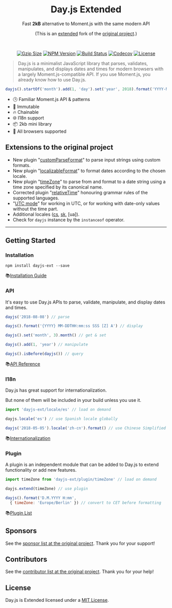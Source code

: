 <h1 align="center">Day.js Extended</h1>

<p align="center">Fast <b>2kB</b> alternative to Moment.js with the same modern API</p>
<p align="center">(This is an <a href="#extensions-to-the-original-project">extended</a> fork of the <a href="https://github.com/iamkun/dayjs">original project</a>.)</p>
<br>
<p align="center">
    <a href="https://unpkg.com/dayjs-ext/dayjs.min.js"><img
       src="http://img.badgesize.io/https://unpkg.com/dayjs-ext/dayjs.min.js?compression=gzip&style=flat-square"
       alt="Gzip Size"></a>
    <a href="https://www.npmjs.com/package/dayjs-ext"><img
       src="https://img.shields.io/npm/v/dayjs-ext.svg?style=flat-square&colorB=51C838"
       alt="NPM Version"></a>
    <a href="https://travis-ci.org/prantlf/dayjs"><img
       src="https://img.shields.io/travis/prantlf/dayjs/master.svg?style=flat-square" alt="Build Status"></a>
    <a href="https://codecov.io/gh/prantlf/dayjs"><img
       src="https://img.shields.io/codecov/c/github/prantlf/dayjs/master.svg?style=flat-square" alt="Codecov"></a>
    <a href="https://github.com/prantlf/dayjs/blob/master/LICENSE"><img
       src="https://img.shields.io/badge/license-MIT-brightgreen.svg?style=flat-square" alt="License"></a>
</p>

> Day.js is a minimalist JavaScript library that parses, validates, manipulates, and displays dates and times for modern browsers with a largely Moment.js-compatible API. If you use Moment.js, you already know how to use Day.js.

```js
dayjs().startOf('month').add(1, 'day').set('year', 2018).format('YYYY-MM-DD HH:mm:ss');
```

* 🕒 Familiar Moment.js API & patterns
* 💪 Immutable
* 🔥 Chainable
* 🌐 I18n support
* 📦 2kb mini library
* 👫 All browsers supported

## Extensions to the original project

* New plugin "[customParseFormat]" to parse input strings using custom formats.
* New plugin "[localizableFormat]" to format dates according to the chosen locale.
* New plugin "[timeZone]" to parse from and format to a date string using a time zone specified by its canonical name.
* Corrected plugin "[relativeTime]" honouring grammar rules of the supported languages.
* "[UTC mode]" for working in UTC, or for working with date-only values without the time part.
* Additional locales ([cs], [sk], [ua]).
* Check for `dayjs` instance by the `instanceof` operator.

---

## Getting Started

### Installation

```console
npm install dayjs-ext --save
```

📚[Installation Guide](./docs/en/Installation.md)

### API

It's easy to use Day.js APIs to parse, validate, manipulate, and display dates and times.

```javascript
dayjs('2018-08-08') // parse

dayjs().format('{YYYY} MM-DDTHH:mm:ss SSS [Z] A') // display

dayjs().set('month', 3).month() // get & set

dayjs().add(1, 'year') // manipulate

dayjs().isBefore(dayjs()) // query
```

📚[API Reference](./docs/en/API-reference.md)

### I18n

Day.js has great support for internationalization.

But none of them will be included in your build unless you use it.

```javascript
import 'dayjs-ext/locale/es' // load on demand

dayjs.locale('es') // use Spanish locale globally

dayjs('2018-05-05').locale('zh-cn').format() // use Chinese Simplified locale in a specific instance
```
📚[Internationalization](./docs/en/I18n.md)

### Plugin

A plugin is an independent module that can be added to Day.js to extend functionality or add new features.

```javascript
import timeZone from 'dayjs-ext/plugin/timeZone' // load on demand

dayjs.extend(timeZone) // use plugin

dayjs().format('D.M.YYYY H:mm',
  { timeZone: 'Europe/Berlin' }) // convert to CET before formatting
```

📚[Plugin List](./docs/en/Plugin.md)

## Sponsors

See the [sponsor list at the original project]. Thank you for your support!

## Contributors

See the [contributor list at the original project]. Thank you for your help!

## License

Day.js is Extended licensed under a [MIT  License](./LICENSE).

[original project]: https://github.com/iamkun/dayjs
[sponsor list at the original project]: https://github.com/iamkun/dayjs#sponsors
[contributor list at the original project]: https://github.com/iamkun/dayjs#sponsors
[customParseFormat]: ./docs/en/Plugin.md#customParseFormat
[localizableFormat]: ./docs/en/Plugin.md#localizableformat
[timeZone]: ./docs/en/Plugin.md#timezone
[relativeTime]: ./docs/en/Plugin.md#relativetime
[UTC mode]: ./docs/en/API-reference.md#utc-mode
[cs]: ./src/locale/cs.js
[sk]: ./src/locale/sk.js
[sk]: ./src/locale/ua.js
